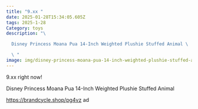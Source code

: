 ```yaml
---
title: "9.xx "
date: 2025-01-28T15:34:05.605Z
tags: 2025-1-28
Category: toys
description: "\ 

  Disney Princess Moana Pua 14-Inch Weighted Plushie Stuffed Animal \ 

  \ "
image: img/disney-princess-moana-pua-14-inch-weighted-plushie-stuffed-animal-pig-approximately-2-pounds-kids-toys-for-ages-3-up_90c7a39b-039c-47fc-af44-155a7b418df7.a1a573423e3ebd75b25014e5f2419cc0.webp
---
```

<!--StartFragment-->

9.xx right now!

Disney Princess Moana Pua 14-Inch Weighted Plushie Stuffed Animal

https://brandcycle.shop/pg4vz ad

<!--EndFragment-->